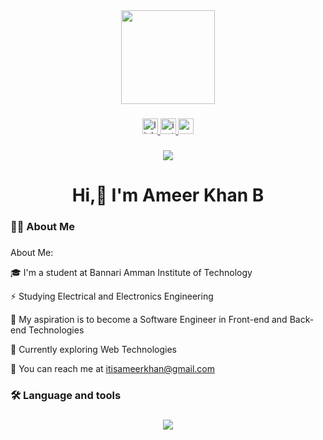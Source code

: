 <div align="center">
  <img height="150" src="https://camo.githubusercontent.com/62da68eb62b1e5f175f7d1f0191dd89a653d7908feb22d37d4a0ab07365d6791/68747470733a2f2f6d656469612e67697068792e636f6d2f6d656469612f4d3967624264396e6244724f5475314d71782f67697068792e676966"  />
</div>

###

<div align="center">
  <a href="https://www.linkedin.com/in/ameer-khan-b-3784b8216/ins" target="_blank">
    <img src="https://img.shields.io/static/v1?message=LinkedIn&logo=linkedin&label=&color=0077B5&logoColor=white&labelColor=&style=for-the-badge" height="25" alt="linkedin logo"  />
  </a>
  <a href="https://www.instagram.com/khaan.ax" target="_blank">
    <img src="https://img.shields.io/static/v1?message=Instagram&logo=instagram&label=&color=E4405F&logoColor=white&labelColor=&style=for-the-badge" height="25" alt="instagram logo"  />
  </a>
  <a href="https://mail.google.com/mail/u/0/#inbox?compose=CllgCJqZhpvWMbjDTZGprjRlKnbtfTXTthDMRnLJTjGWmSNzcmqJdRhxWLZxmXwCZbWwbsBSsZg" target="_blank">
    <img src="https://img.shields.io/static/v1?message=Gmail&logo=gmail&label=&color=D14836&logoColor=white&labelColor=&style=for-the-badge" height="25" alt="gmail logo"  />
  </a>
</div>

###
<div align="center">
<img src="https://visitor-badge.laobi.icu/badge?page_id=ameerkhan123ak.ameerkhan123ak&" />
</div>

<h1 align="center">Hi,👋 I'm Ameer Khan B</h1>

###

<h3 align="left">👩‍💻  About Me</h3>

###
###
<p align="left">About Me:</p>
<p>🎓 I'm a student at Bannari Amman Institute of Technology</p>
<p>⚡ Studying Electrical and Electronics Engineering</p>
<p>🔭 My aspiration is to become a Software Engineer in Front-end and Back-end Technologies</p>
<p>🌱 Currently exploring Web Technologies</p>
<p>📩 You can reach me at <a href="">itisameerkhan@gmail.com</a></p>

<h3 align="left">🛠 Language and tools</h3>

###

<p align="center">
  <a href="https://skillicons.dev">
    <img src="https://skillicons.dev/icons?i=c,cpp,java,py,mysql,html,css,js,reactjs,mongodb,netlify,eclipse,figma,firebase,git,github,postman,vercel,vscode" />
  </a>
</p>
